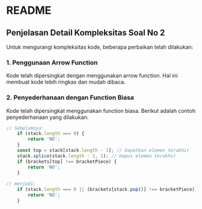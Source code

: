 # README

## Penjelasan Detail Kompleksitas Soal No 2

Untuk mengurangi kompleksitas kode, beberapa perbaikan telah dilakukan:

### 1. Penggunaan Arrow Function
Kode telah dipersingkat dengan menggunakan arrow function. Hal ini membuat kode lebih ringkas dan mudah dibaca.

### 2. Penyederhanaan dengan Function Biasa
Kode telah dipersingkat menggunakan function biasa. Berikut adalah contoh penyederhanaan yang dilakukan:
```javascript
// Sebelumnya:
    if (stack.length === 0) {
        return 'NO';
    }
    const top = stack[stack.length - 1]; // Dapatkan elemen terakhir
    stack.splice(stack.length - 1, 1); // Hapus elemen terakhir
    if (brackets[top] !== bracketPiece) {
        return 'NO';
    }
    
// menjadi:
    if (stack.length === 0 || (brackets[stack.pop()] !== bracketPiece)) {
        return 'NO';
    }
